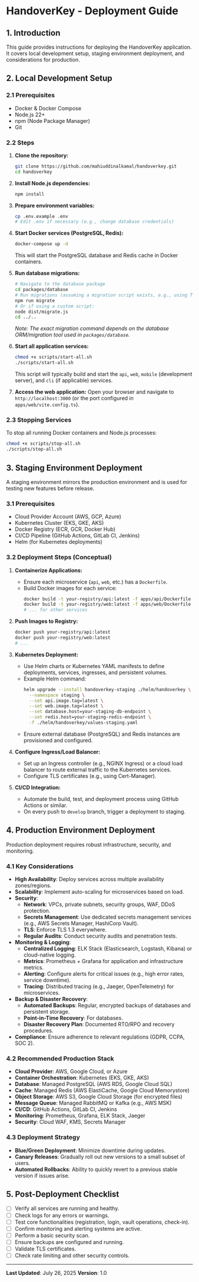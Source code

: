 # HandoverKey - Deployment Guide

## 1. Introduction

This guide provides instructions for deploying the HandoverKey application. It covers local development setup, staging environment deployment, and considerations for production.

## 2. Local Development Setup

### 2.1 Prerequisites

- Docker & Docker Compose
- Node.js 22+
- npm (Node Package Manager)
- Git

### 2.2 Steps

1. **Clone the repository:**
   ```bash
   git clone https://github.com/mahiuddinalkamal/handoverkey.git
   cd handoverkey
   ```

2. **Install Node.js dependencies:**
   ```bash
   npm install
   ```

3. **Prepare environment variables:**
   ```bash
   cp .env.example .env
   # Edit .env if necessary (e.g., change database credentials)
   ```

4. **Start Docker services (PostgreSQL, Redis):**
   ```bash
   docker-compose up -d
   ```
   This will start the PostgreSQL database and Redis cache in Docker containers.

5. **Run database migrations:**
   ```bash
   # Navigate to the database package
   cd packages/database
   # Run migrations (assuming a migration script exists, e.g., using TypeORM or Knex)
   npm run migrate
   # Or if using a custom script:
   node dist/migrate.js
   cd ../..
   ```
   *Note: The exact migration command depends on the database ORM/migration tool used in `packages/database`.*

6. **Start all application services:**
   ```bash
   chmod +x scripts/start-all.sh
   ./scripts/start-all.sh
   ```
   This script will typically build and start the `api`, `web`, `mobile` (development server), and `cli` (if applicable) services.

7. **Access the web application:**
   Open your browser and navigate to `http://localhost:3000` (or the port configured in `apps/web/vite.config.ts`).

### 2.3 Stopping Services

To stop all running Docker containers and Node.js processes:

```bash
chmod +x scripts/stop-all.sh
./scripts/stop-all.sh
```

## 3. Staging Environment Deployment

A staging environment mirrors the production environment and is used for testing new features before release.

### 3.1 Prerequisites

- Cloud Provider Account (AWS, GCP, Azure)
- Kubernetes Cluster (EKS, GKE, AKS)
- Docker Registry (ECR, GCR, Docker Hub)
- CI/CD Pipeline (GitHub Actions, GitLab CI, Jenkins)
- Helm (for Kubernetes deployments)

### 3.2 Deployment Steps (Conceptual)

1. **Containerize Applications:**
   - Ensure each microservice (`api`, `web`, etc.) has a `Dockerfile`.
   - Build Docker images for each service:
     ```bash
     docker build -t your-registry/api:latest -f apps/api/Dockerfile .
     docker build -t your-registry/web:latest -f apps/web/Dockerfile .
     # ... for other services
     ```

2. **Push Images to Registry:**
   ```bash
   docker push your-registry/api:latest
   docker push your-registry/web:latest
   # ...
   ```

3. **Kubernetes Deployment:**
   - Use Helm charts or Kubernetes YAML manifests to define deployments, services, ingresses, and persistent volumes.
   - Example Helm command:
     ```bash
     helm upgrade --install handoverkey-staging ./helm/handoverkey \
       --namespace staging \
       --set api.image.tag=latest \
       --set web.image.tag=latest \
       --set database.host=your-staging-db-endpoint \
       --set redis.host=your-staging-redis-endpoint \
       -f ./helm/handoverkey/values-staging.yaml
     ```
   - Ensure external database (PostgreSQL) and Redis instances are provisioned and configured.

4. **Configure Ingress/Load Balancer:**
   - Set up an Ingress controller (e.g., NGINX Ingress) or a cloud load balancer to route external traffic to the Kubernetes services.
   - Configure TLS certificates (e.g., using Cert-Manager).

5. **CI/CD Integration:**
   - Automate the build, test, and deployment process using GitHub Actions or similar.
   - On every push to `develop` branch, trigger a deployment to staging.

## 4. Production Environment Deployment

Production deployment requires robust infrastructure, security, and monitoring.

### 4.1 Key Considerations

- **High Availability**: Deploy services across multiple availability zones/regions.
- **Scalability**: Implement auto-scaling for microservices based on load.
- **Security**:
    - **Network**: VPCs, private subnets, security groups, WAF, DDoS protection.
    - **Secrets Management**: Use dedicated secrets management services (e.g., AWS Secrets Manager, HashiCorp Vault).
    - **TLS**: Enforce TLS 1.3 everywhere.
    - **Regular Audits**: Conduct security audits and penetration tests.
- **Monitoring & Logging**:
    - **Centralized Logging**: ELK Stack (Elasticsearch, Logstash, Kibana) or cloud-native logging.
    - **Metrics**: Prometheus + Grafana for application and infrastructure metrics.
    - **Alerting**: Configure alerts for critical issues (e.g., high error rates, service downtime).
    - **Tracing**: Distributed tracing (e.g., Jaeger, OpenTelemetry) for microservices.
- **Backup & Disaster Recovery**:
    - **Automated Backups**: Regular, encrypted backups of databases and persistent storage.
    - **Point-in-Time Recovery**: For databases.
    - **Disaster Recovery Plan**: Documented RTO/RPO and recovery procedures.
- **Compliance**: Ensure adherence to relevant regulations (GDPR, CCPA, SOC 2).

### 4.2 Recommended Production Stack

- **Cloud Provider**: AWS, Google Cloud, or Azure
- **Container Orchestration**: Kubernetes (EKS, GKE, AKS)
- **Database**: Managed PostgreSQL (AWS RDS, Google Cloud SQL)
- **Cache**: Managed Redis (AWS ElastiCache, Google Cloud Memorystore)
- **Object Storage**: AWS S3, Google Cloud Storage (for encrypted files)
- **Message Queue**: Managed RabbitMQ or Kafka (e.g., AWS MSK)
- **CI/CD**: GitHub Actions, GitLab CI, Jenkins
- **Monitoring**: Prometheus, Grafana, ELK Stack, Jaeger
- **Security**: Cloud WAF, KMS, Secrets Manager

### 4.3 Deployment Strategy

- **Blue/Green Deployment**: Minimize downtime during updates.
- **Canary Releases**: Gradually roll out new versions to a small subset of users.
- **Automated Rollbacks**: Ability to quickly revert to a previous stable version if issues arise.

## 5. Post-Deployment Checklist

- [ ] Verify all services are running and healthy.
- [ ] Check logs for any errors or warnings.
- [ ] Test core functionalities (registration, login, vault operations, check-in).
- [ ] Confirm monitoring and alerting systems are active.
- [ ] Perform a basic security scan.
- [ ] Ensure backups are configured and running.
- [ ] Validate TLS certificates.
- [ ] Check rate limiting and other security controls.

---

**Last Updated**: July 26, 2025
**Version**: 1.0
